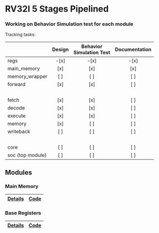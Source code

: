 # RV32I 5 Stages Pipelined
### Working on Behavior Simulation test for each module

Tracking tasks:

||Design|Behavior<br>Simulation Test|Documentation|
|:-|:-:|:-:|:-:|
|regs|-[x]|-[x]|-[x]|
|main_memory|[x]|[x]|[x]|
|memory_wrapper|[ ]|[ ]|[ ]|
|forward|[x]|[x]|[ ]|
|<br>|
|fetch|[x]|[x]|[ ]|
|decode|[x]|[x]|[ ]|
|execute|[x]|[x]|[ ]|
|memory|[x]|[ ]|[ ]|
|writeback|[ ]|[ ]|[ ]|
|<br>|
|core|[ ]|[ ]|[ ]|
|soc (top module)|[ ]|[ ]|[ ]|

## Modules
### Main Memory

|[Details](./docs/modules/main_memory/main_memory.md)|[Code](./hw/rtl/main_memory.sv)|
|-|-|

### Base Registers

|[Details](./docs/modules/regs/regs.md)|[Code](./hw/rtl/regs.sv)|
|-|-|